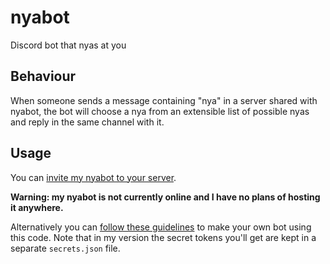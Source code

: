 # nyabot
Discord bot that nyas at you

## Behaviour
When someone sends a message containing "nya" in a server shared with nyabot, the bot will choose a nya from an extensible list of possible nyas and reply in the same channel with it.

## Usage
You can [invite my nyabot to your server](https://discordapp.com/oauth2/authorize?client_id=459132053057699861&scope=bot&permissions=0).

**Warning: my nyabot is not currently online and I have no plans of hosting it anywhere.**

Alternatively you can [follow these guidelines](https://glitch.com/edit/#!/build-a-discord-bot?path=README.md:1:0) to make your own bot using this code. Note that in my version the secret tokens you'll get are kept in a separate `secrets.json` file.
